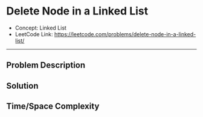 # Delete Node in a Linked List

- Concept: Linked List
- LeetCode Link: https://leetcode.com/problems/delete-node-in-a-linked-list/

---

## Problem Description

## Solution

## Time/Space Complexity

